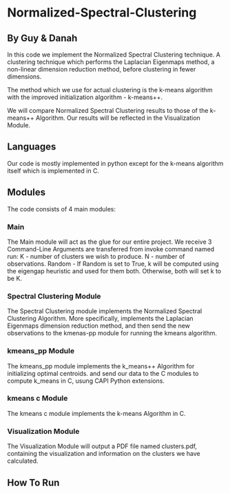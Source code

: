 # Normalized-Spectral-Clustering

## By Guy & Danah

In this code we implement the Normalized Spectral Clustering technique. 
A clustering technique which performs the Laplacian Eigenmaps method, a non-linear dimension reduction method, before clustering in fewer dimensions. 

The method which we use for actual clustering is the k-means algorithm with the improved initialization algorithm - k-means++.

We will compare Normalized Spectral Clustering results to those of the k-means++ Algorithm. Our results will be reflected in the Visualization Module.

## Languages

Our code is mostly implemented in python except for the k-means algorithm itself which is implemented in C.

## Modules

The code consists of 4 main modules:

### Main
The Main module will act as the glue for our entire project.
We receive 3 Command-Line Arguments are transferred from invoke command named run:
K - number of clusters we wish to produce.
N - number of observations.
Random - If Random is set to True, k will be computed using the eigengap heuristic and used for them both.
Otherwise, both will set k to be K.



### Spectral Clustering Module 
 The Spectral Clustering module implements the Normalized Spectral Clustering Algorithm.
 More specifically, implements the Laplacian Eigenmaps dimension reduction method,
 and then send the new observations to the kmenas-pp module for running the kmeans algorithm.
 
### kmeans_pp Module
 The kmeans_pp module implements the k_means++ Algorithm for initializing optimal centroids.
 and send our data to the C modules to compute k_means in C, usung CAPI Python extensions.

### kmeans c Module
The kmeans c module implements the k-means Algorithm in C.

### Visualization Module
The Visualization Module will  output a PDF file named clusters.pdf, containing
the visualization and information on the clusters we have calculated.

## How To Run


 
